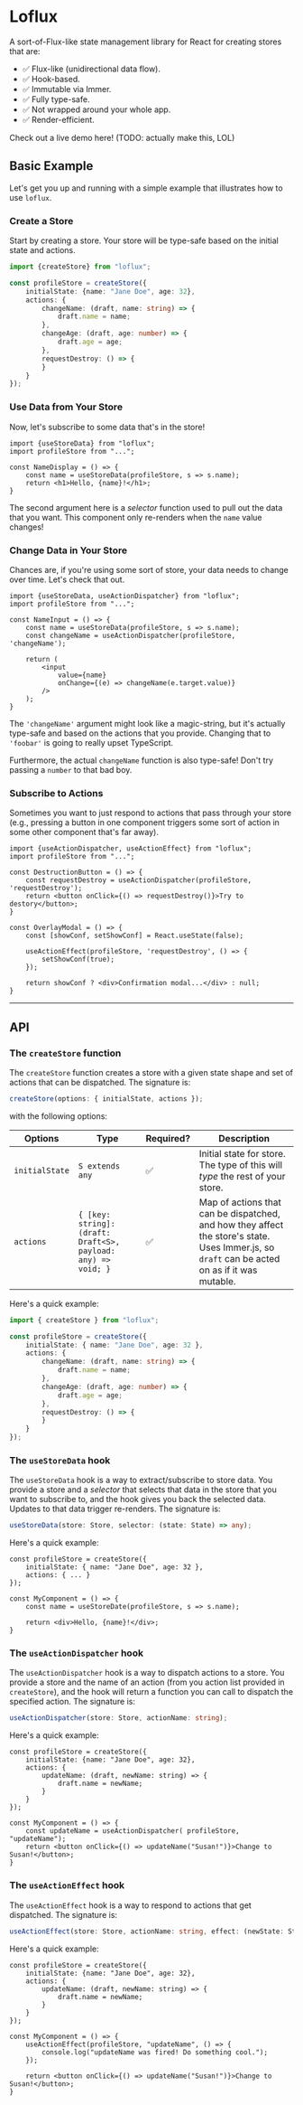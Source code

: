# Loflux

A sort-of-Flux-like state management library for React for creating stores that are:

- ✅ Flux-like (unidirectional data flow).
- ✅ Hook-based.
- ✅ Immutable via Immer.
- ✅ Fully type-safe.
- ✅ Not wrapped around your whole app.
- ✅ Render-efficient.

Check out a live demo here! (TODO: actually make this, LOL)

## Basic Example

Let's get you up and running with a simple example that illustrates how to use `loflux`.

### Create a Store

Start by creating a store. Your store will be type-safe based on the initial state and actions.

```ts
import {createStore} from "loflux";

const profileStore = createStore({
	initialState: {name: "Jane Doe", age: 32},
	actions: {
		changeName: (draft, name: string) => {
			draft.name = name;
		},
		changeAge: (draft, age: number) => {
			draft.age = age;
		},
		requestDestroy: () => {
		}
	}
});
```

### Use Data from Your Store

Now, let's subscribe to some data that's in the store!

```tsx
import {useStoreData} from "loflux";
import profileStore from "...";

const NameDisplay = () => {
	const name = useStoreData(profileStore, s => s.name);
	return <h1>Hello, {name}!</h1>;
}
```

The second argument here is a _selector_ function used to pull out the data that you want. This component only
re-renders when the `name` value changes!

### Change Data in Your Store

Chances are, if you're using some sort of store, your data needs to change over time. Let's check that out.

```tsx
import {useStoreData, useActionDispatcher} from "loflux";
import profileStore from "...";

const NameInput = () => {
	const name = useStoreData(profileStore, s => s.name);
	const changeName = useActionDispatcher(profileStore, 'changeName');

	return (
		<input
			value={name}
			onChange={(e) => changeName(e.target.value)}
		/>
	);
}
```

The `'changeName'` argument might look like a magic-string, but it's actually type-safe and based on the actions that
you provide. Changing that to `'foobar'` is going to really upset TypeScript.

Furthermore, the actual `changeName` function is also type-safe! Don't try passing a `number` to that bad boy.

### Subscribe to Actions

Sometimes you want to just respond to actions that pass through your store (e.g., pressing a button in one component
triggers some sort of action in some other component that's far away).

```tsx
import {useActionDispatcher, useActionEffect} from "loflux";
import profileStore from "...";

const DestructionButton = () => {
	const requestDestroy = useActionDispatcher(profileStore, 'requestDestroy');
	return <button onClick={() => requestDestroy()}>Try to destory</button>;
}

const OverlayModal = () => {
	const [showConf, setShowConf] = React.useState(false);

	useActionEffect(profileStore, 'requestDestroy', () => {
		setShowConf(true);
	});

	return showConf ? <div>Confirmation modal...</div> : null;
}
```

---

## API

### The `createStore` function

The `createStore` function creates a store with a given state shape and set of actions that can be dispatched. The
signature is:

```ts
createStore(options: { initialState, actions });
```

with the following options:

| Options | Type | Required? | Description |
| --- | --- | --- | --- |
| `initialState` | `S extends any` | ✅ | Initial state for store. The type of this will _type_ the rest of your store. |
| `actions` | `{ [key: string]: (draft: Draft<S>, payload: any) => void; }` | ✅ | Map of actions that can be dispatched, and how they affect the store's state. Uses Immer.js, so `draft` can be acted on as if it was mutable. |

Here's a quick example:

```ts
import { createStore } from "loflux";

const profileStore = createStore({
	initialState: { name: "Jane Doe", age: 32 },
	actions: {
		changeName: (draft, name: string) => {
			draft.name = name;
		},
		changeAge: (draft, age: number) => {
			draft.age = age;
		},
		requestDestroy: () => {
		}
	}
});

```

### The `useStoreData` hook

The `useStoreData` hook is a way to extract/subscribe to store data. You provide a store and a _selector_ that selects that data in the store that you want to subscribe to, and the hook gives you back the selected data. Updates to that data trigger re-renders. The signature is:

```ts
useStoreData(store: Store, selector: (state: State) => any);
```

Here's a quick example:

```tsx
const profileStore = createStore({
	initialState: { name: "Jane Doe", age: 32 },
	actions: { ... }
});

const MyComponent = () => {
	const name = useStoreDate(profileStore, s => s.name);
	
	return <div>Hello, {name}!</div>;
}
```

### The `useActionDispatcher` hook

The `useActionDispatcher` hook is a way to dispatch actions to a store. You provide a store and the name of an action (from you action list provided in `createStore`), and the hook will return a function you can call to dispatch the specified action. The signature is:

```ts
useActionDispatcher(store: Store, actionName: string);
```

Here's a quick example:

```tsx
const profileStore = createStore({
	initialState: {name: "Jane Doe", age: 32},
	actions: {
		updateName: (draft, newName: string) => {
			draft.name = newName;
		}
	}
});

const MyComponent = () => {
	const updateName = useActionDispatcher( profileStore, "updateName");
	return <button onClick={() => updateName("Susan!")}>Change to Susan!</button>;
}
```


### The `useActionEffect` hook

The `useActionEffect` hook is a way to respond to actions that get dispatched. The signature is:

```ts
useActionEffect(store: Store, actionName: string, effect: (newState: State) => void);
```

Here's a quick example:

```tsx
const profileStore = createStore({
	initialState: {name: "Jane Doe", age: 32},
	actions: {
		updateName: (draft, newName: string) => {
			draft.name = newName;
		}
	}
});

const MyComponent = () => {
	useActionEffect(profileStore, "updateName", () => {
		console.log("updateName was fired! Do something cool.");
	});

	return <button onClick={() => updateName("Susan!")}>Change to Susan!</button>;
}
```
